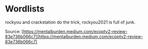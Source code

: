 # Wordlists

rockyou and crackstation do the trick, rockyou2021 is full of junk.

Source: [https://mentalburden.medium.com/ecpptv2-review-83e736b066c7](https://mentalburden.medium.com/ecpptv2-review-83e736b066c7)
